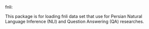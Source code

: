 fnli:

This package is for loading fnli data set that use for Persian Natural Language Inference (NLI) and Question Answering (QA) researches.